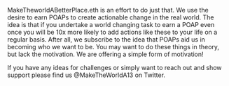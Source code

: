 MakeTheworldABetterPlace.eth is an effort to do just that. We use the desire to earn POAPs to create actionable change in the real world.
The idea is that if you undertake a world changing task to earn a POAP even once you will be 10x more likely to add actions like these to your life on a regular basis.
After all, we subscribe to the idea that POAPs aid us in becoming who we want to be. You may want to do these things in theory, but lack the motivation. We are offering a simple form of motivation!

If you have any ideas for challenges or simply want to reach out and show support please find us @MakeTheWorldA13 on Twitter.
